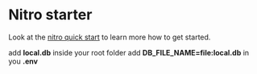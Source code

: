 # Nitro starter

Look at the [nitro quick start](https://nitro.unjs.io/guide#quick-start) to learn more how to get started.


add **local.db** inside your root folder
add **DB_FILE_NAME=file:local.db** in you **.env**
